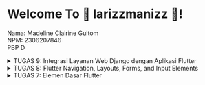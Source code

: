 # Welcome To 🍪 larizzmanizz 🍪!
Nama: Madeline Clairine Gultom\
NPM: 2306207846\
PBP D

<details>
<summary>TUGAS 9:  Integrasi Layanan Web Django dengan Aplikasi Flutter</summary>

## TUGAS 9 PBP 2024/2025

### 1. Jelaskan mengapa kita perlu membuat model untuk melakukan pengambilan ataupun pengiriman data JSON? Apakah akan terjadi error jika kita tidak membuat model terlebih dahulu?
Membuat model untuk pengambilan atau pengiriman data JSON sangat penting, terutama dalam aplikasi berbasis Django atau framework lainnya, karena model menyediakan struktur dan validasi yang kuat untuk data. Model mendefinisikan bagaimana data disusun, termasuk tipe data, hubungan antar data, dan validasi. Model secara otomatis memvalidasi data sebelum menyimpannya di basis data. Model di Django biasanya terkait langsung dengan basis data, sehingga memudahkan untuk menyimpan, mengambil, atau memodifikasi data tanpa perlu menulis kueri SQL manual. Pemrosesannya juga mudah dan dapat meminimalisir terjadinya error. Jika tidak membuat model bisa jadi tidak langsung terjadi error, tetapi akan lebih rentan terjadi kesalahan, seperti kesalahan validasi, keyerror, dan kesulitan menyimpan data di basis data.

### 2. Jelaskan fungsi dari library http yang sudah kamu implementasikan pada tugas ini

**1. Melakukan Permintaan HTTP**, yaitu mengirimkan permintaan ke server menggunakan metode seperti POST, GET, PUT, atau DELETE.\
**2. Mengelola Data JSON**, mengonversi data dari aplikasi (dalam format JSON) menjadi request yang dapat dipahami server, dan sebaliknya, menerima respons JSON dari server untuk digunakan di aplikasi.\
**3. Komunikasi dengan Backend**, library ini menjadi penghubung antara aplikasi Flutter dan backend Django, memungkinkan pengiriman data seperti input form ke server dan menerima respons berupa data atau status.

### 3. Jelaskan fungsi dari CookieRequest dan jelaskan mengapa instance CookieRequest perlu untuk dibagikan ke semua komponen di aplikasi Flutter.
CookieRequest adalah utilitas yang digunakan untuk mengelola permintaan HTTP dengan dukungan cookie. Cookie biasanya digunakan untuk menyimpan informasi sesi pengguna, seperti autentikasi, sehingga memungkinkan aplikasi menjaga status login atau otorisasi antar permintaan. Fungsi antara lain seperti mengirim dan menerima HTTP Request, mengelola cookie, mendukung autentikasi, dan penyimpanan sesi.

Instance CookieRequest perlu dibagikan ke semua komponen aplikasi Flutter karena semua bagian aplikasi yang membutuhkan akses ke server (misalnya halaman dengan data yang memerlukan otorisasi) harus menggunakan cookie yang sama untuk menjaga sesi yang konsisten. Dengan membagikan instance ini, semua komponen menggunakan satu sumber yang sama untuk autentikasi, menghindari duplikasi atau konflik cookie. Tidak perlu membuat ulang instance atau melakukan konfigurasi cookie di setiap komponen yang membutuhkan komunikasi dengan backend. Dengan berbagi instance melalui pendekatan seperti Provider, pengelolaan status autentikasi dapat dilakukan di satu tempat dan diakses oleh seluruh aplikasi.

### 4. Jelaskan mekanisme pengiriman data mulai dari input hingga dapat ditampilkan pada Flutter.
1. Pengguna Melakukan Input
Pengguna mengisi data pada form input di aplikasi Flutter (seperti nama produk, deskripsi, harga, dan rating).
2. Data Dikirim ke Backend
Saat pengguna menekan tombol Save, Flutter akan
memastikan data valid melalui validator form, membentuk payload dalam format JSON untuk dikirim ke backend menggunakan metode HTTP POST.
3. Backend Menerima dan Memproses Data
Django menerima data yang dikirim oleh Flutter melalui endpoint API tertentu (misalnya /create-flutter/).
4. Respon dari Backend ke Flutter
Setelah data berhasil diproses, Django mengembalikan response dalam format JSON yang berisi status operasi, misalnya:
{"status": "success", "message": "Produk baru berhasil disimpan!"}
Jika terjadi error, Django mengembalikan pesan error yang sesuai.
5. Flutter Menampilkan Feedback
Flutter menerima response JSON dari backend dan memprosesnya.
Berdasarkan status respons:
Jika berhasil:
Menampilkan SnackBar atau pesan konfirmasi bahwa data berhasil disimpan.
Mengarahkan pengguna ke halaman lain (misalnya, daftar produk) dengan data terbaru.
Jika gagal:
Menampilkan SnackBar atau dialog error dengan pesan yang sesuai.
6. Data Ditampilkan di Flutter
Untuk menampilkan data terbaru:
Flutter mengirim GET request ke backend untuk mengambil daftar produk dari database.
Backend mengirimkan response berisi data produk dalam format JSON.
Flutter memproses JSON ini dan menampilkannya dalam widget UI seperti ListView atau GridView.

### 5. Jelaskan mekanisme autentikasi dari login, register, hingga logout. Mulai dari input data akun pada Flutter ke Django hingga selesainya proses autentikasi oleh Django dan tampilnya menu pada Flutter.
**1. Register**: Pengguna membuat akun baru → Data dikirim ke Django → Django memproses dan menyimpan data.\
**2. Login**: Pengguna login → Django membuat sesi → Cookie sesi disimpan di Flutter → Pengguna diarahkan ke menu utama.\
**3. Akses Menu**: Flutter mengirim request dengan cookie sesi → Django memverifikasi cookie → Data/menu ditampilkan.\
**4. Logout**: Flutter mengirim request logout → Django menghapus sesi → Flutter menghapus cookie → Pengguna diarahkan ke halaman login.

### 6. Jelaskan bagaimana cara kamu mengimplementasikan checklist di atas secara step-by-step! (bukan hanya sekadar mengikuti tutorial).
1. Membuat app baru serta autentikasi pada django
2. Menggunakan package tambahan untuk flutter dan diaplikasikan di main.dart
3. Membuat halaman login dan register, dan logout
4. Membuat model custom
5. Menambah dependensi HTTP
6. Membuat halaman list produk
7. Menambah tombol navigasi pada drawer untuk melihat daftar produk
8. Membuat create product flutter

</details>

<details>
<summary>TUGAS 8: Flutter Navigation, Layouts, Forms, and Input Elements</summary>

## TUGAS 8 PBP 2024/2025

### 1. Apa kegunaan const di Flutter? Jelaskan apa keuntungan ketika menggunakan const pada kode Flutter. Kapan sebaiknya kita menggunakan const, dan kapan sebaiknya tidak digunakan?
`const` pada Flutter berfungsi untuk mendeklarasikan objek atau nilai konstan yang bersifat _compile-time constant_, yaitu nilainya sudah ditentukan pada saat kompilasi dan tidak dapat berubah selama runtime. Kegunaan `const` antara lain adalah optimalisasi kerja karena hanya perlu membuatnya satu kali dan objek ini tidak berubah sehingga dapat mengurangi beban pada memori dan CPU. `const` juga digunakan untuk nilai atau objek yang tidak akan berubah (_immutable_), lalu dapat menghemat penggunaan memori juga karena objek yang sama dapat dipanggil berkali-kali. Keuntungan dalam menggunakan `const` adalah mengurangi rekonstruksi UI sehingga aplikasi lebih responsif dan efisien, meningkatkan performa aplikasi karena tidak memerlukan alokasi memori tambahan, dan dapat membuat kode lebih jelas. Penggunaan `const` sangat disarankan pada widget yang tidak berubah, saat mendeklarasikan konstanta (seperti warna, padding, dan lain-lain), dan pada _StatelessWidget_ karena widget bersifat statis. Namun, penggunaan `const` kurang cocok pada objek yang berubah atau bersifat dinamis misalnya pada _StatefulWidget_, juga pada parameter dari fungsi atau variabel yang tidak tetap.

### 2. Jelaskan dan bandingkan penggunaan Column dan Row pada Flutter. Berikan contoh implementasi dari masing-masing layout widget ini!
Pada Flutter, Column dan Row adalah dua widget layout dasar yang digunakan untuk mengatur tata letak anak-anak widget (children) dalam arah vertikal dan horizontal.

Column digunakan untuk menempatkan widget secara vertikal (dari atas ke bawah). Berikut contoh implementasinya.
```dart
...
title: const Text('Product berhasil tersimpan'),
content: SingleChildScrollView(
  child: Column(
    crossAxisAlignment: CrossAxisAlignment.start,
    children: [
      Text('Nama: $_name'),
      Text('Deskripsi: $_description'),
      Text('Harga: $_price'),
      Text('Stok: $_amount'),
      Text('Rating: $_rating'),
    ],
  ),
),
...
```
Nama, Deskripsi, Harga, Stok, dan Rating akan tampil berurutan secara vertikal dari atas ke bawah.

Row digunakan untuk menempatkan widget secara horizontal (dari kiri ke kanan). Berikut contoh implementasinya.
```dart
return Scaffold(
  appBar: AppBar(
    ...
    children: [
      Row(
        mainAxisAlignment: MainAxisAlignment.spaceEvenly,
        children: [
          InfoCard(title: 'NPM', content: npm),
          InfoCard(title: 'Name', content: name),
          InfoCard(title: 'Class', content: className),
        ],
      ),
    ],
    ...
  ),
),
```
NPM, Name, dan Class akan tampil berurutan secara horizontal dari kiri ke kanan.

### 3. Sebutkan apa saja elemen input yang kamu gunakan pada halaman form yang kamu buat pada tugas kali ini. Apakah terdapat elemen input Flutter lain yang tidak kamu gunakan pada tugas ini? Jelaskan!
Saya menggunakan elemen input `TextFormField` untuk menerima input dari pengguna seperti nama, deskripsi, stok, harga, dan rating produk. Selain itu, terdapat `ElevatedButton` juga yang digunakan untuk (saat ini) menampilkan data form ketika memencet tombol **Save**. Masih terdapat banyak elemen input yang saya belum gunakan, seperti `Checkbox`, `RadioButton`, `Switch`, dan lain-lain.

### 4. Bagaimana cara kamu mengatur tema (theme) dalam aplikasi Flutter agar aplikasi yang dibuat konsisten? Apakah kamu mengimplementasikan tema pada aplikasi yang kamu buat?
Saya mengatur konsistensi tema dalam aplikasi dengan menggunakan `ThemeData` pada `MaterialApp`. Pengaturan tema ini untuk menentukan warna primer dan sekunder dari aplikasi yang saya buat. Implementasinya sebagai berikut pada `main.dart`.
```dart
class MyApp extends StatelessWidget {
  const MyApp({super.key});

  @override
  Widget build(BuildContext context) {
    return MaterialApp(
      title: 'larizzmanizz',
      theme: ThemeData( // Menggunakan ThemeData
        colorScheme: ColorScheme.fromSwatch(
          primarySwatch: Colors.brown,
        ).copyWith(secondary: Colors.brown[600]),
        useMaterial3: true,
      ),
      home: MyHomePage(),
    );
  }
}
```

### 5. Bagaimana cara kamu menangani navigasi dalam aplikasi dengan banyak halaman pada Flutter?
Saya menangani navigasi dalam aplikasi ini dengan menggunakan widget yang disediakan oleh Flutter, yaitu `Navigator`. Ketika user ingin menambahkan produk, maka fungsi `Navigator.push()` akan berjalan, yaitu menambah route ke stack route. Lalu, ketika user ingin kembali ke halaman utama, maka fungsi yang berjalan adalah `Navigator.pushReplacement()`, yang akan menggantikan route yang sudah ada pada stack route. Terdapat juga fungsi `Navigator.pop()` yang digunakan untuk menghapus route yang sedang ditampilkan dan kembali pada route yang berada di bawahnya.

</details>


<details>
<summary>TUGAS 7: Elemen Dasar Flutter</summary>

## TUGAS 7 PBP 2024/2025

### 1. Jelaskan apa yang dimaksud dengan stateless widget dan stateful widget, dan jelaskan perbedaan dari keduanya.
Flutter memiliki dua jenis widget utama, yaitu stateless dan stateful widget. Perbedaan dari kedua widget tersebut adalah sebagai berikut.

**Stateless Widget**: Widget yang statis, yaitu widget ini tidak memiliki _state_ yang dapat berubah selama siklus penggunaannya. Sehingga pada saat widget dirender, tampilannya tidak akan berubah. Contohnya adalah label teks, ikon, atau tombol sederhana yang tidak memerlukan perubahan _state_.

**Stateful Widget**: Widget yang dapat berubah ketika user berinteraksi dengan dirinya. Contohnya tombol yang berubah ketika ditekan, perubahan widget tiap hitungan detik, atau form yang membutuhkan input pengguna.

### 2. Sebutkan widget apa saja yang kamu gunakan pada proyek ini dan jelaskan fungsinya.
- **MaterialApp**: untuk memulai aplikasi Flutter dengan tema dan pengaturan navigasi, juga untuk mengatur tema, judul aplikasi, dan mengatur halaman awal (home) sebagai MyHomePage.
- **Scaffold**: digunakan dalam MyHomePage untuk menampilkan AppBar dan konten di bagian body.
- **AppBar**: untuk menampilkan judul atau elemen interaktif seperti ikon atau tombol.
- **Padding**: untuk memberikan jarak di sekitar widget yang dibungkusnya.
- **Column**: untuk menata widget secara vertikal.
- **Row**: untuk menata widget secara horizontal.
- **Card**: tampilan seperti kartu dengan bayangan dan sudut melengkung. Digunakan dalam widget InfoCard untuk menampilkan informasi NPM, Nama, dan Kelas dengan estetika yang lebih baik.
- **Container**: untuk mengatur tata letak, termasuk menambahkan padding, margin, dan warna latar.
- **Text**: untuk menampilkan teks di layar, seperti judul, nama produk, dan pesan pada tombol yang ditekan.
- **GridView.count**: untuk menampilkan tata letak berbentuk grid dengan jumlah kolom tetap.
- **Material**: menyediakan efek visual seperti shadow, elevation, dan ink splashes.
- **InkWell**: memberi efek ripple saat suatu area disentuh, seperti memicu efek dan menampilkan SnackBar.
- **SnackBar**: untuk menampilkan pesan singkat di bagian bawah layar.
- **Icon**: untuk menampilkan ikon grafis di layar.

### 3. Apa fungsi dari setState()? Jelaskan variabel apa saja yang dapat terdampak dengan fungsi tersebut.
Fungsi `setState()` biasa digunakan dalam widget bertipe Stateful untuk memberitahu framework bahwa terdapat perubahan pada data atau variabel state. Ketika `setState()` dipanggil, Flutter akan memicu rebuild pada bagian widget yang terdampak, sehingga perubahan data dapat langsung terlihat pada sisi UI. Fungsi `setState()` bekerja dengan cara mengambil fungsi atau _callback_ sebagai parameter, yang di dalamnya terdapat logika perubahan data yang ingin diperbarui. Saat fungsi ini dipanggil, Flutter akan memanggil ulang metode `build()` pada widget tersebut, membuat UI diperbarui untuk menampilkan data terbaru. Fungsi ini juga memastikan bahwa hanya bagian yang berubah yang akan di-re-render, sehingga aplikasi tetap efisien dan hemat sumber daya.

### 4. Jelaskan perbedaan antara `const` dengan `final`.
`const` dan `final` adalah keyword yang digunakan untuk mendeklarasikan variabel yang tidak akan diubah nilainya setelah diinisialisasi. Namun, terdapat perbedaan antara kedua keyword tersebut. Keyword `const` harus diinisialisasi dengan nilai yang sudah diketahui saat compile time, sehingga nilainya tidak bergantung pada data yang hanya diketahui saat runtime. Sedangkan, untuk `final`, dapat diberikan saat runtime, yaitu saat kode sedang dijalankan, sehingga memungkinkan `final` untuk diinisialisasi dengan nilai yang mungkin hanya tersedia saat aplikasi berjalan.

Contoh penggunaannya adalah sebagai berikut.
```dart
final currentTime = DateTime.now(); // Dapat diinisialisasi dengan nilai yang diketahui saat runtime
const pi = 3.14159; // Nilai yang sudah diketahui saat compile-time
```

### 5. Jelaskan bagaimana cara kamu mengimplementasikan checklist-checklist di atas.
#### 1. Membuat flutter project
Dengan menjalankan perintah `flutter create larizzmanizz` di terminal pada direktori yang tepat.

#### 2. Membuat tiga tombol sederhana dengan ikon dan teks
Pada `menu.dart`, terdapat kode berikut untuk mendefinisikan tombol yang akan ditampilkan.
```dart
class ItemHomepage {
  final String name;
  final IconData icon;
  final Color color;

  ItemHomepage(this.name, this.icon, this.color);
}
```

Di mana tiap tombol yang akan ditampilkan adalah sebagai berikut. Kode ini juga sudah mengimplementasi warna-warna yang berbeda pada tiap tombol.
```dart
final List<ItemHomepage> items = [
    ItemHomepage("Lihat Daftar Produk", Icons.shopping_cart, const Color(0xFFFADFA1)),
    ItemHomepage("Tambah Produk", Icons.add, const Color(0xFF7EACB5)),
    ItemHomepage("Logout", Icons.logout, const Color(0xFFC96868)),
];
```

Untuk memunculkan `Snackbar` ketika tombol ditekan.
```dart
class ItemCard extends StatelessWidget {

  ...

  @override
  Widget build(BuildContext context) {
    return Material(
      ...
      
      child: InkWell(
        onTap: () {
          ScaffoldMessenger.of(context)
            ..hideCurrentSnackBar()
            ..showSnackBar(
              SnackBar(content: Text("Kamu telah menekan tombol ${item.name}!"))
            );
        },
        ...
        ),
      ),
  }
}
```
</details>